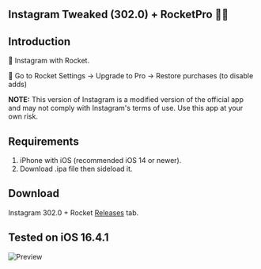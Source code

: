 ## Instagram Tweaked (302.0) + RocketPro 📸🚀

## Introduction

👋 Instagram with Rocket.

👋 Go to Rocket Settings -> Upgrade to Pro -> Restore purchases (to disable adds)

**NOTE:** This version of Instagram is a modified version of the official app and may not comply with Instagram's terms of use. Use this app at your own risk.

## Requirements

1. iPhone with iOS (recommended iOS 14 or newer).
2. Download .ipa file then sideload it.

## Download

Instagram 302.0 + Rocket [Releases](https://github.com/Qu4ntume/Instagram-302.0-rocket/releases/tag/IPA) tab.

## Tested on iOS 16.4.1

![Preview](https://i.imgur.com/tHQipFJ.png)
